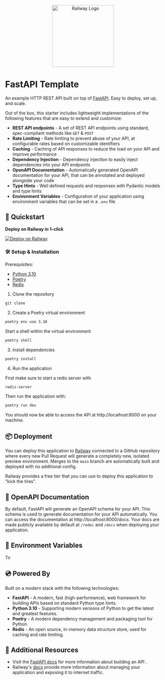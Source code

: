 <div align="center">
  <img src="https://fastapi.tiangolo.com/img/logo-margin/logo-teal.png" alt="Railway Logo" width="200" />
</div>

# FastAPI Template

An example HTTP REST API built on top of [FastAPI](https://fastapi.tiangolo.com/). Easy to deploy, set up, and scale.

Out of the box, this starter includes lightweight implementations of the following features that are easy to extend and customize:

- **REST API endpoints** - A set of REST API endpoints using standard, spec-compliant methods like `GET` & `POST`
- **Rate Limiting** - Rate limiting to prevent abuse of your API, at configurable rates based on customizable identifiers
- **Caching** - Caching of API responses to reduce the load on your API and improve performance
- **Dependency Injection** - Dependency injection to easily inject dependencies into your API endpoints
- **OpenAPI Documentation** - Automatically generated OpenAPI documentation for your API, that can be annotated and deployed alongside your code
- **Type Hints** - Well defined requests and responses with Pydantic models and type hints
- **Environment Variables** - Configuration of your application using environment variables that can be set in a `.env` file

## 🚀 Quickstart

**Deploy on Railway in 1-click**

[![Deploy on Railway](https://railway.app/button.svg)](https://railway.app/new/template/???)

### 🛠️ Setup & Installation

Prerequisites:

- [Python 3.10](https://www.python.org/downloads/)
- [Poetry](https://python-poetry.org/docs/#installation)
- [Redis](https://redis.io/download)

1. Clone the repository

```bash
git clone
```

2. Create a Poetry virtual environment

```bash
poetry env use 3.10
```

Start a shell within the virtual environment

```bash
poetry shell
```

3. Install dependencies

```bash
poetry install
```

4. Run the application

First make sure to start a redis server with

```bash
redis-server
```

Then run the application with:

```bash
poetry run dev
```

You should now be able to access the API at http://localhost:8000 on your machine.

## 📦 Deployment

You can deploy this application to [Railway](https://railway.app/) connected to a GitHub repository where every new Pull Request will generate a completely new, isolated preview environment. Merges to the `main` branch are automatically built and deployed with no additional config.

Railway provides a free tier that you can use to deploy this application to "kick the tires".

## 📃 OpenAPI Documentation

By default, FastAPI will generate an OpenAPI schema for your API. This schema is used to generate documentation for your API automatically. You can access the documentation at http://localhost:8000/docs. Your docs are made publicly available by default at `/redoc` and `/docs` when deploying your application.

## 🔑 Environment Variables

To

## 💿 Powered By

Built on a modern stack with the following technologies:

- **FastAPI** - A modern, fast (high-performance), web framework for building APIs based on standard Python type hints.
- **Python 3.10** - Supporting modern versions of Python to get the latest and greatest features.
- **Poetry** - A modern dependency management and packaging tool for Python.
- **Redis** - An open source, in-memory data structure store, used for caching and rate limiting.

## 📝 Additional Resources

- Visit the [FastAPI docs](https://fastapi.tiangolo.com/tutorial/) for more information about building an API .
- Railway's [docs](https://docs.railway.app/) provide more information about managing your application and exposing it to internet traffic.
